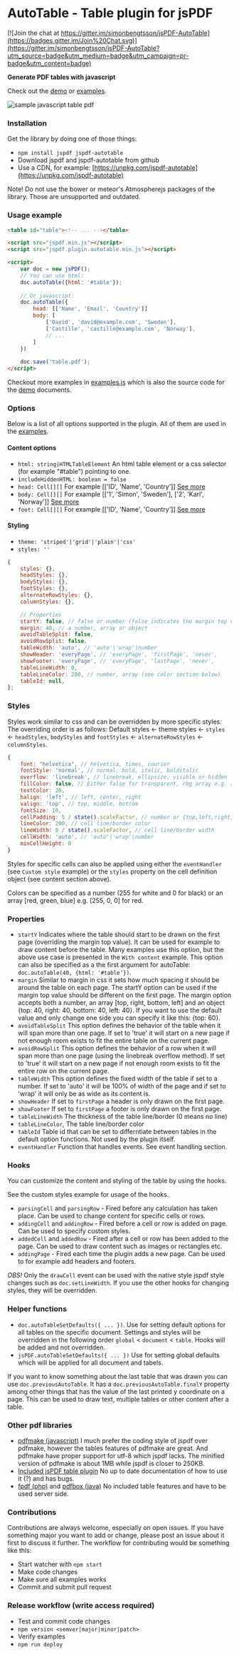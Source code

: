 # AutoTable - Table plugin for jsPDF

[![Join the chat at https://gitter.im/simonbengtsson/jsPDF-AutoTable](https://badges.gitter.im/Join%20Chat.svg)](https://gitter.im/simonbengtsson/jsPDF-AutoTable?utm_source=badge&utm_medium=badge&utm_campaign=pr-badge&utm_content=badge)

**Generate PDF tables with javascript**

Check out the [demo](https://simonbengtsson.github.io/jsPDF-AutoTable/) or [examples](https://github.com/simonbengtsson/jsPDF-AutoTable/tree/master/examples).

![sample javascript table pdf](samples.png)

### Installation
Get the library by doing one of those things:
- `npm install jspdf jspdf-autotable`
- Download jspdf and jspdf-autotable from github
- Use a CDN, for example: [https://unpkg.com/jspdf-autotable](https://unpkg.com/jspdf-autotable)

Note! Do not use the bower or meteor's Atmospherejs packages of the library. Those are unsupported and outdated.

### Usage example

```html
<table id="table"><!-- ... --></table>

<script src="jspdf.min.js"></script>
<script src="jspdf.plugin.autotable.min.js"></script>

<script>
    var doc = new jsPDF();
    // You can use html:
    doc.autoTable({html: '#table'});
    
    // Or javascript:
    doc.autoTable({
        head: [['Name', 'Email', 'Country']]
        body: [
            ['David', 'david@example.com', 'Sweden'],
            ['Castille', 'castille@example.com', 'Norway'],
            // ...
        ]
    })
    
    doc.save('table.pdf');
</script>
```

Checkout more examples in [examples.js](examples) which is also the source code for the [demo](https://simonbengtsson.github.io/jsPDF-AutoTable/) documents. 

### Options
Below is a list of all options supported in the plugin. All of them are used in the [examples](examples).

#### Content options
- `html: string|HTMLTableElement` An html table element or a css selector (for example "#table") pointing to one.
- `includeHiddenHTML: boolean = false`
- `head: Cell[][]` For example [['ID', 'Name', 'Country']] [See more](htttp)
- `body: Cell[][]` For example [['1', 'Simon', 'Sweden'], ['2', 'Karl', 'Norway']] [See more](htttp)
- `foot: Cell[][]` For example [['ID', 'Name', 'Country']] [See more](htttp)

#### Styling

- `theme: 'striped'|'grid'|'plain'|'css'`
- `styles: ''`

```js
{
    styles: {},
    headStyles: {},
    bodyStyles: {},
    footStyles: {},
    alternateRowStyles: {},
    columnStyles: {},

    // Properties
    startY: false, // false or number (false indicates the margin top value)
    margin: 40, // a number, array or object
    avoidTableSplit: false,
    avoidRowSplit: false,
    tableWidth: 'auto', // 'auto'|'wrap'|number
    showHeader: 'everyPage', // 'everyPage', 'firstPage', 'never',
    showFooter: 'everyPage', // 'everyPage', 'lastPage', 'never',
    tableLineWidth: 0,
    tableLineColor: 200, // number, array (see color section below)
    tableId: null,
};
```

### Styles
Styles work similar to css and can be overridden by more specific styles. The overriding order is as follows: Default styles <- theme styles <- `styles` <- `headStyles`, `bodyStyles` and `footStyles` <- `alternateRowStyles` <- `columnStyles`.

```javascript
{
    font: "helvetica", // helvetica, times, courier
    fontStyle: 'normal', // normal, bold, italic, bolditalic
    overflow: 'linebreak', // linebreak, ellipsize, visible or hidden
    fillColor: false, // Either false for transparent, rbg array e.g. [255, 255, 255] or gray level e.g 200
    textColor: 20,
    halign: 'left', // left, center, right
    valign: 'top', // top, middle, bottom
    fontSize: 10,
    cellPadding: 5 / state().scaleFactor, // number or {top,left,right,left,vertical,horizontal}
    lineColor: 200, // cell line/border color
    lineWidth: 0 / state().scaleFactor, // cell line/border width
    cellWidth: 'auto', // 'auto'|'wrap'|number
    minCellHeight: 0
}
```

Styles for specific cells can also be applied using either the `eventHandler` (see `Custom style` example) or the `styles` property on the cell definition object (see content section above).

Colors can be specified as a number (255 for white and 0 for black) or an array [red, green, blue] e.g. [255, 0, 0] for red.

### Properties
- `startY` Indicates where the table should start to be drawn on the first page (overriding the margin top value). It can be used for example to draw content before the table. Many examples use this option, but the above use case is presented in the `With content` example. This option can also be specified as a the first argument for autoTable: `doc.autoTable(40, {html: '#table'})`.
- `margin` Similar to margin in css it sets how much spacing it should be around the table on each page. The startY option can be used if the margin top value should be different on the first page. The margin option accepts both a number, an array [top, right, bottom, left] and an object {top: 40, right: 40, bottom: 40, left: 40}. If you want to use the default value and only change one side you can specify it like this: {top: 60}.
- `avoidTableSplit` This option defines the behavior of the table when it will span more than one page. If set to 'true' it will start on a new page if not enough room exists to fit the entire table on the current page.
- `avoidRowSplit` This option defines the behavior of a row when it will span more than one page (using the linebreak overflow method). If set to 'true' it will start on a new page if not enough room exists to fit the entire row on the current page.
- `tableWidth` This option defines the fixed width of the table if set to a number. If set to 'auto' it will be 100% of width of the page and if set to 'wrap' it will only be as wide as its content is.  
- `showHeader` If set to `firstPage` a header is only drawn on the first page.
- `showFooter` If set to `firstPage` a footer is only drawn on the first page.
- `tableLineWidth` The thickness of the table line/border (0 means no line)
- `tableLineColor`, The table line/border color
- `tableId` Table id that can be set to differntiate between tables in the default option functions. Not used by the plugin itself.
- `eventHandler` Function that handles events. See event handling section.

### Hooks
You can customize the content and styling of the table by using the hooks.

See the custom styles example for usage of the hooks.

- `parsingCell` and `parsingRow` - Fired before any calculation has taken place. Can be used to change content for specific cells or rows.
- `addingCell` and `addingRow` - Fired before a cell or row is added on page. Can be used to specify custom styles.
- `addedCell` and `addedRow` - Fired after a cell or row has been added to the page. Can be used to draw content such as images or rectangles etc.
- `addingPage` - Fired each time the plugin adds a new page. Can be used to for example add headers and footers.

*OBS!* Only the `drawCell` event can be used with the native style jspdf style changes such as `doc.setLineWidth`. If you use the other hooks for changing styles, they will be overridden.

### Helper functions
- `doc.autoTableSetDefaults({ ... })`. Use for setting default options for all tables on the specific document. Settings and styles will be overridden in the following order `global` < `document` < `table`. Hooks will be added and not overridden.
- `jsPDF.autoTableSetDefaults({ ... })` Use for setting global defaults which will be applied for all document and tabels.

If you want to know something about the last table that was drawn you can use `doc.previousAutoTable`. It has a `doc.previousAutoTable.finalY` property among other things that has the value of the last printed y coordinate on a page. This can be used to draw text, multiple tables or other content after a table.

### Other pdf libraries

- [pdfmake (javascript)](https://github.com/bpampuch/pdfmake) I much prefer the coding style of jspdf over pdfmake, however the tables features of pdfmake are great. And pdfmake have proper support for utf-8 which jspdf lacks. The minified version of pdfmake is about 1MB while jspdf is closer to 250KB.
- [Included jsPDF table plugin](https://github.com/MrRio/jsPDF/blob/master/jspdf.plugin.cell.js) No up to date documentation of how to use it (?) and has bugs.
- [fpdf (php)](http://www.fpdf.org/) and [pdfbox (java)](https://pdfbox.apache.org/) No included table features and have to be used server side.

### Contributions
Contributions are always welcome, especially on open issues. If you have something major you want to add or change, please post an issue about it first to discuss it further. The workflow for contributing would be something like this:

- Start watcher with `npm start`
- Make code changes
- Make sure all examples works
- Commit and submit pull request

### Release workflow (write access required)
- Test and commit code changes 
- `npm version <semver|major|minor|patch>`
- Verify examples
- `npm run deploy`
